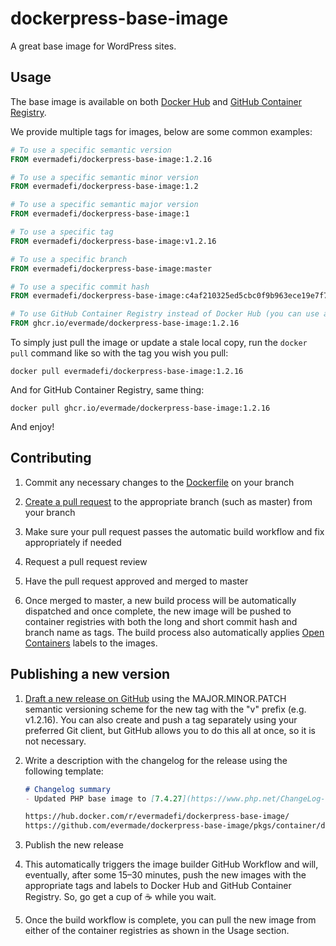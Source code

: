 # dockerpress-base-image

A great base image for WordPress sites.


## Usage

The base image is available on both [Docker Hub](https://hub.docker.com/r/evermadefi/dockerpress-base-image) and [GitHub Container Registry](https://github.com/evermade/dockerpress-base-image/pkgs/container/dockerpress-base-image).

We provide multiple tags for images, below are some common examples:

```dockerfile
# To use a specific semantic version
FROM evermadefi/dockerpress-base-image:1.2.16

# To use a specific semantic minor version
FROM evermadefi/dockerpress-base-image:1.2

# To use a specific semantic major version
FROM evermadefi/dockerpress-base-image:1

# To use a specific tag
FROM evermadefi/dockerpress-base-image:v1.2.16

# To use a specific branch
FROM evermadefi/dockerpress-base-image:master

# To use a specific commit hash
FROM evermadefi/dockerpress-base-image:c4af210325ed5cbc0f9b963ece19e7f7576b1f19

# To use GitHub Container Registry instead of Docker Hub (you can use all the same tags described above)
FROM ghcr.io/evermade/dockerpress-base-image:1.2.16
```

To simply just pull the image or update a stale local copy, run the `docker pull` command like so with the tag you wish you pull:

`docker pull evermadefi/dockerpress-base-image:1.2.16`

And for GitHub Container Registry, same thing:

`docker pull ghcr.io/evermade/dockerpress-base-image:1.2.16`

And enjoy!


## Contributing

1. Commit any necessary changes to the [Dockerfile](./Dockerfile) on your branch

2. [Create a pull request](https://github.com/evermade/dockerpress-base-image/compare) to the appropriate branch (such as master) from your branch

3. Make sure your pull request passes the automatic build workflow and fix appropriately if needed

4. Request a pull request review

5. Have the pull request approved and merged to master

6. Once merged to master, a new build process will be automatically dispatched and once complete, the new image will be pushed to container registries with both the long and short commit hash and branch name as tags. The build process also automatically applies [Open Containers](https://opencontainers.org/) labels to the images.


## Publishing a new version

1. [Draft a new release on GitHub](https://github.com/evermade/dockerpress-base-image/releases/new) using the MAJOR.MINOR.PATCH semantic versioning scheme for the new tag with the "v" prefix (e.g. v1.2.16). You can also create and push a tag separately using your preferred Git client, but GitHub allows you to do this all at once, so it is not necessary.

2. Write a description with the changelog for the release using the following template:

    ```md
    # Changelog summary
    - Updated PHP base image to [7.4.27](https://www.php.net/ChangeLog-7.php#7.4.27)

    https://hub.docker.com/r/evermadefi/dockerpress-base-image/
    https://github.com/evermade/dockerpress-base-image/pkgs/container/dockerpress-base-image
    ```

3. Publish the new release

4. This automatically triggers the image builder GitHub Workflow and will, eventually, after some 15–30 minutes, push the new images with the appropriate tags and labels to Docker Hub and GitHub Container Registry. So, go get a cup of ☕️ while you wait.

5. Once the build workflow is complete, you can pull the new image from either of the container registries as shown in the Usage section.

